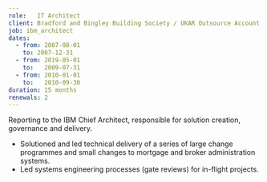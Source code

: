 ```yaml
---
role:	IT Architect
client: Bradford and Bingley Building Society / UKAR Outsource Account
job: ibm_architect
dates:
  - from: 2007-08-01
    to: 2007-12-31
  - from: 2019-05-01
    to:   2009-07-31
  - from: 2010-01-01
    to:   2010-09-30
duration: 15 months
renewals: 2
---
```

Reporting to the IBM Chief Architect, responsible for solution creation,
governance and delivery.

*	Solutioned and led technical delivery of a series of large change programmes
  and small changes to mortgage and broker administration systems.
*	Led systems engineering processes (gate reviews) for in-flight projects.
